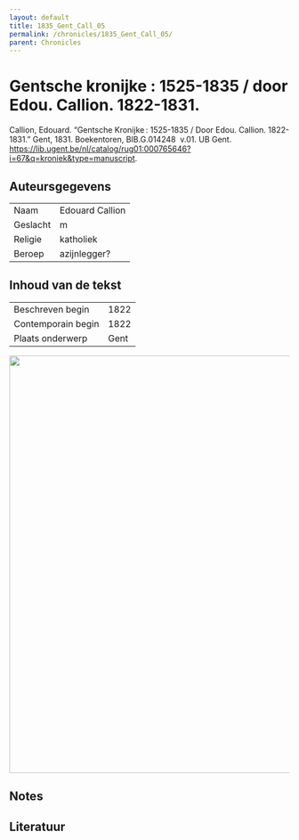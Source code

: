 ```yaml
---
layout: default
title: 1835_Gent_Call_05
permalink: /chronicles/1835_Gent_Call_05/
parent: Chronicles
--- 
```



# Gentsche kronijke : 1525-1835 / door Edou. Callion. 1822-1831. 

Callion, Edouard. “Gentsche Kronijke : 1525-1835 / Door Edou. Callion. 1822-1831.” Gent, 1831. Boekentoren, BIB.G.014248  v.01. UB Gent. https://lib.ugent.be/nl/catalog/rug01:000765646?i=67&q=kroniek&type=manuscript. 

## Auteursgegevens 

| | | 
| --------------- | --------------- | 
| Naam | Edouard Callion | 
| Geslacht | m | 
| Religie | katholiek | 
| Beroep | azijnlegger? | 

## Inhoud van de tekst 

| | | 
| --------------- | --------------- | 
| Beschreven begin | 1822 | 
| Contemporain begin | 1822 | 
| Plaats onderwerp | Gent | 

[<img src="..\..\barplots_chronicles\1835_Gent_Call_05.jpg" width="750"/>](..\..\barplots_chronicles\1835_Gent_Call_05.jpg) 

## Notes 

## Literatuur 

